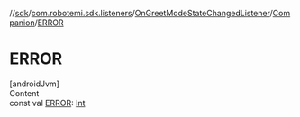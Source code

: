 //[sdk](../../../../index.md)/[com.robotemi.sdk.listeners](../../index.md)/[OnGreetModeStateChangedListener](../index.md)/[Companion](index.md)/[ERROR](-e-r-r-o-r.md)



# ERROR  
[androidJvm]  
Content  
const val [ERROR](-e-r-r-o-r.md): [Int](https://kotlinlang.org/api/latest/jvm/stdlib/kotlin/-int/index.html)  



